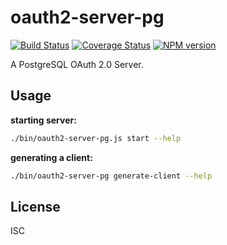 # oauth2-server-pg

[![Build Status](https://travis-ci.org/npm/oauth2-server-pg.svg)](https://travis-ci.org/npm/oauth2-server-pg)
[![Coverage Status](https://coveralls.io/repos/github/npm/oauth2-server-pg/badge.svg?branch=tokens)](https://coveralls.io/github/npm/oauth2-server-pg?branch=tokens)
[![NPM version](https://img.shields.io/npm/v/oauth2-server-pg.svg)](https://www.npmjs.com/package/oauth2-server-pg)

A PostgreSQL OAuth 2.0 Server.

## Usage

**starting server:**

```sh
./bin/oauth2-server-pg.js start --help
```

**generating a client:**

```sh
./bin/oauth2-server-pg generate-client --help
```

## License

ISC
